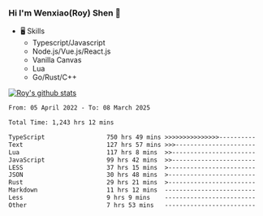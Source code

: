 ### Hi I'm Wenxiao(Roy) Shen 👋
- 🖥 Skills
  - Typescript/Javascript
  - Node.js/Vue.js/React.js
  - Vanilla Canvas
  - Lua
  - Go/Rust/C++

[![Roy's github stats](https://github-readme-stats.vercel.app/api?username=RoyShen12&show_icons=true&theme=radical&hide=prs,contribs)](https://github.com/anuraghazra/github-readme-stats)
<!--START_SECTION:waka-->

```txt
From: 05 April 2022 - To: 08 March 2025

Total Time: 1,243 hrs 12 mins

TypeScript                 750 hrs 49 mins >>>>>>>>>>>>>>>----------   60.01 %
Text                       127 hrs 57 mins >>>----------------------   10.23 %
Lua                        117 hrs 8 mins  >>-----------------------   09.36 %
JavaScript                 99 hrs 42 mins  >>-----------------------   07.97 %
LESS                       37 hrs 15 mins  >------------------------   02.98 %
JSON                       30 hrs 48 mins  >------------------------   02.46 %
Rust                       29 hrs 21 mins  >------------------------   02.35 %
Markdown                   11 hrs 12 mins  -------------------------   00.90 %
Less                       9 hrs 9 mins    -------------------------   00.73 %
Other                      7 hrs 53 mins   -------------------------   00.63 %
```

<!--END_SECTION:waka-->

